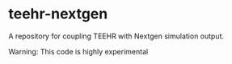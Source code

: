 # teehr-nextgen
A repository for coupling TEEHR with Nextgen simulation output.

Warning: This code is highly experimental

